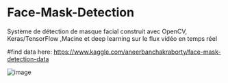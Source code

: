 # Face-Mask-Detection
Système de détection de masque facial construit avec OpenCV, Keras/TensorFlow ,Macine et deep learning sur le flux vidéo en temps réel

#find data here:
https://www.kaggle.com/aneerbanchakraborty/face-mask-detection-data

![image](https://user-images.githubusercontent.com/54851310/152031515-ad1ab151-fef0-4499-a62f-886ccd5a5a73.png)

